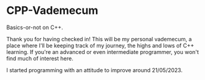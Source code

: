 # CPP-Vademecum
Basics-or-not on C++.

Thank you for having checked in! This will be my personal vademecum, a place where I'll be keeping track of my journey, the highs and lows of C++ learning. 
If you're an advanced or even intermediate programmer, you won't find much of interest here. 

I started programming with an attitude to improve around 21/05/2023.
